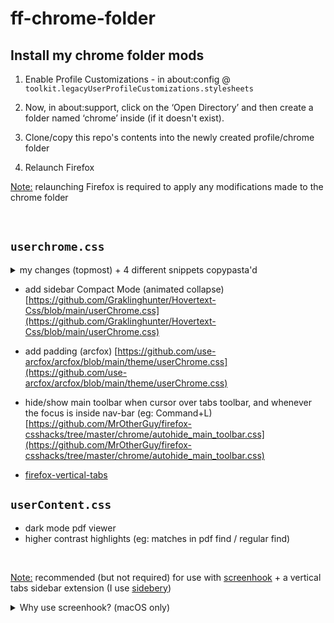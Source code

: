 # ff-chrome-folder

## Install my chrome folder mods

1. Enable Profile Customizations - in about:config @ `toolkit.legacyUserProfileCustomizations.stylesheets`

1. Now, in about:support, click on the ‘Open Directory’ and then create a folder named ‘chrome’ inside (if it doesn't exist).

1. Clone/copy this repo's contents into the newly created profile/chrome folder

1. Relaunch Firefox

<u>Note:</u> relaunching Firefox is required to apply any modifications made to the chrome folder

&nbsp;

## `userchrome.css`

<details>
<summary>my changes (topmost) + 4 different snippets copypasta'd</summary>

-   "expand" traffic button area (to reveal location bar reliably (w/ :hover))
-   (fullscreen) remove empty space
-   (fullscreen) sidebar window element - undo extra padding in #webext-panels-browser
-   sidebar window inner browser = set same bg as sidebery settings
-   (fix text collision) move sidebery panel title (if visible) to under/right of traffic button bar
</details>

-   add sidebar Compact Mode (animated collapse)
    [https://github.com/Graklinghunter/Hovertext-Css/blob/main/userChrome.css](https://github.com/Graklinghunter/Hovertext-Css/blob/main/userChrome.css)

-   add padding (arcfox)
    [https://github.com/use-arcfox/arcfox/blob/main/theme/userChrome.css](https://github.com/use-arcfox/arcfox/blob/main/theme/userChrome.css)

-   hide/show main toolbar when cursor over tabs toolbar, and whenever the focus is inside nav-bar (eg: Command+L)
    [https://github.com/MrOtherGuy/firefox-csshacks/tree/master/chrome/autohide_main_toolbar.css](https://github.com/MrOtherGuy/firefox-csshacks/tree/master/chrome/autohide_main_toolbar.css)

-   [firefox-vertical-tabs](https://github.com/ranmaru22/firefox-vertical-tabs)

## `userContent.css`

-   dark mode pdf viewer
-   higher contrast highlights (eg: matches in pdf find / regular find)

&nbsp;

<u>Note:</u> recommended (but not required) for use with [screenhook](https://github.com/steventheworker/screenhook) + a vertical tabs sidebar extension (I use [sidebery](https://github.com/steventheworker/sidebery))

<details>
  <summary>Why use screenhook? (macOS only)</summary>
&nbsp;

Firefox-specific screenhook features

-   left-edge of window = sidebar peak
-   top-edge of window = more consistent window - dragging (compensate for userChrome.css w/ auto-reveal location bar (prevents drag))
-   cmd+shift+T to reopen tabs AND windows (requires BTT bindings)

</details>
